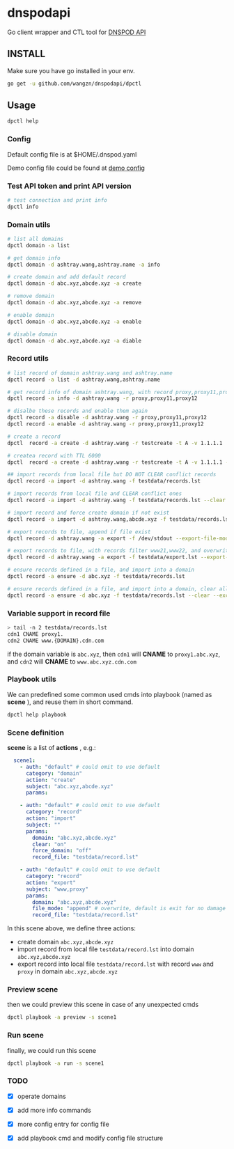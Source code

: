 # dnspodapi

Go client wrapper and CTL tool for [DNSPOD API]

## INSTALL

Make sure you have go installed in your env.

```bash
go get -u github.com/wangzn/dnspodapi/dpctl
```

## Usage

```bash
dpctl help
```

### Config

Default config file is at $HOME/.dnspod.yaml

Demo config file could be found at [demo config]

### Test API token and print API version

```bash
# test connection and print info
dpctl info
```

### Domain utils

```bash
# list all domains
dpctl domain -a list

# get domain info
dpctl domain -d ashtray.wang,ashtray.name -a info

# create domain and add default record
dpctl domain -d abc.xyz,abcde.xyz -a create

# remove domain
dpctl domain -d abc.xyz,abcde.xyz -a remove

# enable domain
dpctl domain -d abc.xyz,abcde.xyz -a enable

# disable domain
dpctl domain -d abc.xyz,abcde.xyz -a diable

```

### Record utils

```bash
# list record of domain ashtray.wang and ashtray.name
dpctl record -a list -d ashtray.wang,ashtray.name

# get record info of domain ashtray.wang, with record proxy,proxy11,proxy12
dpctl record -a info -d ashtray.wang -r proxy,proxy11,proxy12

# disalbe these records and enable them again
dpctl record -a disable -d ashtray.wang -r proxy,proxy11,proxy12
dpctl record -a enable -d ashtray.wang -r proxy,proxy11,proxy12

# create a record
dpctl  record -a create -d ashtray.wang -r testcreate -t A -v 1.1.1.1

# createa record with TTL 6000
dpctl  record -a create -d ashtray.wang -r testcreate -t A -v 1.1.1.1 -T 6000

## import records from local file but DO NOT CLEAR conflict records
dpctl record -a import -d ashtray.wang -f testdata/records.lst

# import records from local file and CLEAR conflict ones
dpctl record -a import -d ashtray.wang -f testdata/records.lst --clear

# import record and force create domain if not exist
dpctl record -a import -d ashtray.wang,abcde.xyz -f testdata/records.lst --force-domain

# export records to file, append if file exist
dpctl record -d ashtray.wang -a export -f /dev/stdout --export-file-mode append

# export records to file, with records filter www21,www22, and overwrite local file if exist
dpctl record -d ashtray.wang -a export -f testdata/export.lst --export-file-mode overwrite -r www11,www12

# ensure records defined in a file, and import into a domain
dpctl record -a ensure -d abc.xyz -f testdata/records.lst 

# ensure records defined in a file, and import into a domain, clear all conflict records, clear records not defined in `records.lst`, and clear NS record of @
dpctl record -a ensure -d abc.xyz -f testdata/records.lst --clear --exclude --force-domain

```

### Variable support in record file

```bash
> tail -n 2 testdata/records.lst
cdn1 CNAME proxy1.
cdn2 CNAME www.{DOMAIN}.cdn.com
```

if the domain variable is `abc.xyz`, then `cdn1` will __CNAME__ to `proxy1.abc.xyz`,
and `cdn2` will __CNAME__ to `www.abc.xyz.cdn.com`

### Playbook utils
We can predefined some common used cmds into playbook (named as __scene__ ), and reuse them in short command.

```bash
dpctl help playbook
```

### Scene definition

__scene__ is a list of __actions__ , e.g.:

```yaml
  scene1:
    - auth: "default" # could omit to use default
      category: "domain"
      action: "create"
      subject: "abc.xyz,abcde.xyz"
      params:

    - auth: "default" # could omit to use default
      category: "record"
      action: "import"
      subject: ""
      params:
        domain: "abc.xyz,abcde.xyz"
        clear: "on"
        force_domain: "off"
        record_file: "testdata/record.lst"

    - auth: "default" # could omit to use default
      category: "record"
      action: "export"
      subject: "www,proxy"
      params:
        domain: "abc.xyz,abcde.xyz"
        file_mode: "append" # overwrite, default is exit for no damage
        record_file: "testdata/record.lst"

```

In this scene above, we define three actions:
  
  * create domain `abc.xyz,abcde.xyz`
  * import record from local file `testdata/record.lst` into domain `abc.xyz,abcde.xyz`
  * export record into local file `testdata/record.lst` with record `www` and `proxy` in domain `abc.xyz,abcde.xyz`

### Preview scene
then we could preview this scene in case of any unexpected cmds

```bash
dpctl playbook -a preview -s scene1
```

### Run scene

finally, we could run this scene

```bash
dpctl playbook -a run -s scene1
```


### TODO
 
- [x] operate domains
- [x] add more info commands
- [x] more config entry for config file
- [x] add playbook cmd and modify config file structure



[DNSPOD API]: https://www.dnspod.cn/docs/index.html
[demo config]: https://raw.githubusercontent.com/wangzn/dnspodapi/master/dpctl/testdata/dnspod.yaml

